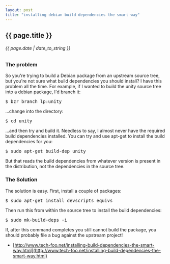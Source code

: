 ```yaml
---
layout: post
title: "installing debian build dependencies the smart way"
---
```


## {{ page.title }}

###### {{ page.date | date_to_string }}

### The problem

So you're trying to build a Debian package from an upstream source tree, but you're not sure what build dependencies you should install? I have this problem all the time. For example, if I wanted to build the unity source tree into a debian package, I'd branch it:

<pre class="sh_sh">
$ bzr branch lp:unity
</pre>

...change into the directory:

<pre class="sh_sh">
$ cd unity
</pre>

...and then try and build it. Needless to say, I almost never have the required build dependencies installed. You can try and use apt-get to install the build dependencies for you:

<pre class="sh_sh">
$ sudo apt-get build-dep unity
</pre>

But that reads the build dependencies from whatever version is present in the distribution, not the dependencies in the source tree.

### The Solution

The solution is easy. First, install a couple of packages:

<pre class="sh_sh">
$ sudo apt-get install devscripts equivs
</pre>

Then run this from within the source tree to install the build dependencies:

<pre class="sh_sh">
$ sudo mk-build-deps -i
</pre>

If, after this command completes you still cannot build the package, you should probably file a bug against the upstream project!

- [http://www.tech-foo.net/installing-build-dependencies-the-smart-way.html](http://www.tech-foo.net/installing-build-dependencies-the-smart-way.html)
